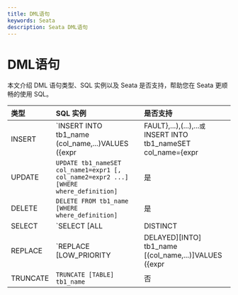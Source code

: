 ```yaml
---
title: DML语句
keywords: Seata
description: Seata DML语句
---
```


# DML语句

本文介绍 DML 语句类型、SQL 实例以及 Seata 是否支持，帮助您在 Seata 更顺畅的使用 SQL。

| 类型     | SQL 实例                                                     | 是否支持 |
| :------- | :----------------------------------------------------------- | :------- |
| INSERT   | `INSERT INTO tb1_name (col_name,...)VALUES ({expr | FAULT},...),(...),...` 或 `INSERT INTO tb1_nameSET col_name={expr | DEFAULT}, ...` | 是       |
| UPDATE   | `UPDATE tb1_nameSET col_name1=expr1 [, col_name2=expr2 ...][WHERE where_definition]` | 是       |
| DELETE   | `DELETE FROM tb1_name [WHERE where_definition]`              | 是       |
| SELECT   | `SELECT [ALL | DISTINCT | DISTINCTROW ]select_expr, ... FROM tb1_name[WHERE where_definition]` | 是       |
| REPLACE  | `REPLACE [LOW_PRIORITY | DELAYED][INTO] tb1_name [(col_name,...)]VALUES ({expr | DEFAULT},...),(...),...`或`REPLACE [LOW_PRIORITY | DELAYED][INTO] tb1_nameSET col_name={expr | DEFAULT}, ...` | 否       |
| TRUNCATE | `TRUNCATE [TABLE] tb1_name`                                  | 否       |